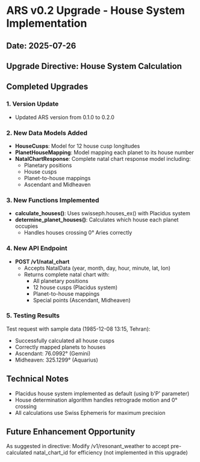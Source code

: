 # ARS v0.2 Upgrade - House System Implementation

## Date: 2025-07-26
## Upgrade Directive: House System Calculation

## Completed Upgrades

### 1. Version Update
- Updated ARS version from 0.1.0 to 0.2.0

### 2. New Data Models Added
- **HouseCusps**: Model for 12 house cusp longitudes
- **PlanetHouseMapping**: Model mapping each planet to its house number
- **NatalChartResponse**: Complete natal chart response model including:
  - Planetary positions
  - House cusps
  - Planet-to-house mappings
  - Ascendant and Midheaven

### 3. New Functions Implemented
- **calculate_houses()**: Uses swisseph.houses_ex() with Placidus system
- **determine_planet_houses()**: Calculates which house each planet occupies
  - Handles houses crossing 0° Aries correctly

### 4. New API Endpoint
- **POST /v1/natal_chart**
  - Accepts NatalData (year, month, day, hour, minute, lat, lon)
  - Returns complete natal chart with:
    - All planetary positions
    - 12 house cusps (Placidus system)
    - Planet-to-house mappings
    - Special points (Ascendant, Midheaven)

### 5. Testing Results
Test request with sample data (1985-12-08 13:15, Tehran):
- Successfully calculated all house cusps
- Correctly mapped planets to houses
- Ascendant: 76.0992° (Gemini)
- Midheaven: 325.1299° (Aquarius)

## Technical Notes
- Placidus house system implemented as default (using b'P' parameter)
- House determination algorithm handles retrograde motion and 0° crossing
- All calculations use Swiss Ephemeris for maximum precision

## Future Enhancement Opportunity
As suggested in directive: Modify /v1/resonant_weather to accept pre-calculated natal_chart_id for efficiency (not implemented in this upgrade)